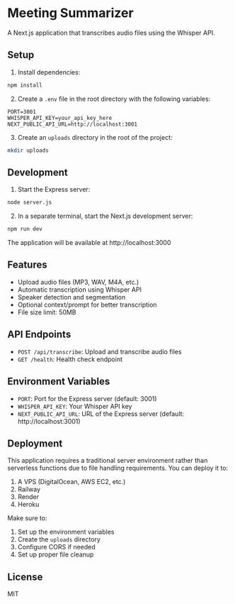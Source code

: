 # Meeting Summarizer

A Next.js application that transcribes audio files using the Whisper API.

## Setup

1. Install dependencies:
```bash
npm install
```

2. Create a `.env` file in the root directory with the following variables:
```
PORT=3001
WHISPER_API_KEY=your_api_key_here
NEXT_PUBLIC_API_URL=http://localhost:3001
```

3. Create an `uploads` directory in the root of the project:
```bash
mkdir uploads
```

## Development

1. Start the Express server:
```bash
node server.js
```

2. In a separate terminal, start the Next.js development server:
```bash
npm run dev
```

The application will be available at http://localhost:3000

## Features

- Upload audio files (MP3, WAV, M4A, etc.)
- Automatic transcription using Whisper API
- Speaker detection and segmentation
- Optional context/prompt for better transcription
- File size limit: 50MB

## API Endpoints

- `POST /api/transcribe`: Upload and transcribe audio files
- `GET /health`: Health check endpoint

## Environment Variables

- `PORT`: Port for the Express server (default: 3001)
- `WHISPER_API_KEY`: Your Whisper API key
- `NEXT_PUBLIC_API_URL`: URL of the Express server (default: http://localhost:3001)

## Deployment

This application requires a traditional server environment rather than serverless functions due to file handling requirements. You can deploy it to:

1. A VPS (DigitalOcean, AWS EC2, etc.)
2. Railway
3. Render
4. Heroku

Make sure to:
1. Set up the environment variables
2. Create the `uploads` directory
3. Configure CORS if needed
4. Set up proper file cleanup

## License

MIT
